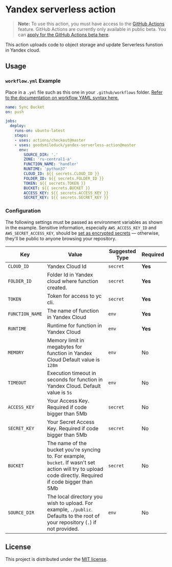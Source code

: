 # Yandex serverless action
> **Note:** To use this action, you must have access to the [GitHub Actions](https://github.com/features/actions) feature. GitHub Actions are currently only available in public beta. You can [apply for the GitHub Actions beta here](https://github.com/features/actions/signup/).

This action uploads code to object storage and update Serverless funstion in Yandex cloud.

## Usage

### `workflow.yml` Example

Place in a `.yml` file such as this one in your `.github/workflows` folder. [Refer to the documentation on workflow YAML syntax here.](https://help.github.com/en/articles/workflow-syntax-for-github-actions)

```yaml
name: Sync Bucket
on: push

jobs:
  deploy:
    runs-on: ubuntu-latest
    steps:
    - uses: actions/checkout@master
    - uses: goodsmileduck/yandex-serverless-action@master
      env:
        SOURCE_DIR: '.'
        ZONE: 'ru-central1-a'
        FUNCTION_NAME: 'handler'
        RUNTIME: 'python37'
        CLOUD_ID: ${{ secrets.CLOUD_ID }}
        FOLDER_ID: ${{ secrets.FOLDER_ID }}
        TOKEN: ${{ secrets.TOKEN }}
        BUCKET: ${{ secrets.BUCKET }}
        ACCESS_KEY: ${{ secrets.ACCESS_KEY }}
        SECRET_KEY: ${{ secrets.SECRET_KEY }}
```

### Configuration

The following settings must be passed as environment variables as shown in the example. Sensitive information, especially `AWS_ACCESS_KEY_ID` and `AWS_SECRET_ACCESS_KEY`, should be [set as encrypted secrets](https://help.github.com/en/articles/virtual-environments-for-github-actions#creating-and-using-secrets-encrypted-variables) — otherwise, they'll be public to anyone browsing your repository.

| Key | Value | Suggested Type | Required |
| ------------- | ------------- | ------------- | ------------- |
| `CLOUD_ID` | Yandex Cloud Id | `secret` | **Yes** |
| `FOLDER_ID` | Folder Id in Yandex cloud where function created. | `secret` | **Yes** |
| `TOKEN` | Token for access to yc cli. | `secret` | **Yes** |
| `FUNCTION_NAME` | The name of function in Yandex Cloud | `env` | **Yes** |
| `RUNTIME` | Runtime for function in Yandex Cloud | `env` | **Yes** |
| `MEMORY` | Memory limit in megabytes for function in Yandex Cloud Default value is `128m`| `env` | No |
| `TIMEOUT` | Execution timeout in seconds for function in Yandex Cloud. Default value is `5s` | `env` | No |
| `ACCESS_KEY` | Your Access Key. Required if code bigger than 5Mb | `secret` | No |
| `SECRET_KEY` | Your Secret Access Key. Required if code bigger than 5Mb | `secret` | No |
| `BUCKET` | The name of the bucket you're syncing to. For example, `bucket`. If wasn't set action will try to upload code directly. Required if code bigger than 5Mb| `secret` | No |
| `SOURCE_DIR` | The local directory you wish to upload. For example, `./public`. Defaults to the root of your repository (`.`) if not provided. | `env` | No |


## License

This project is distributed under the [MIT license](LICENSE.md).
